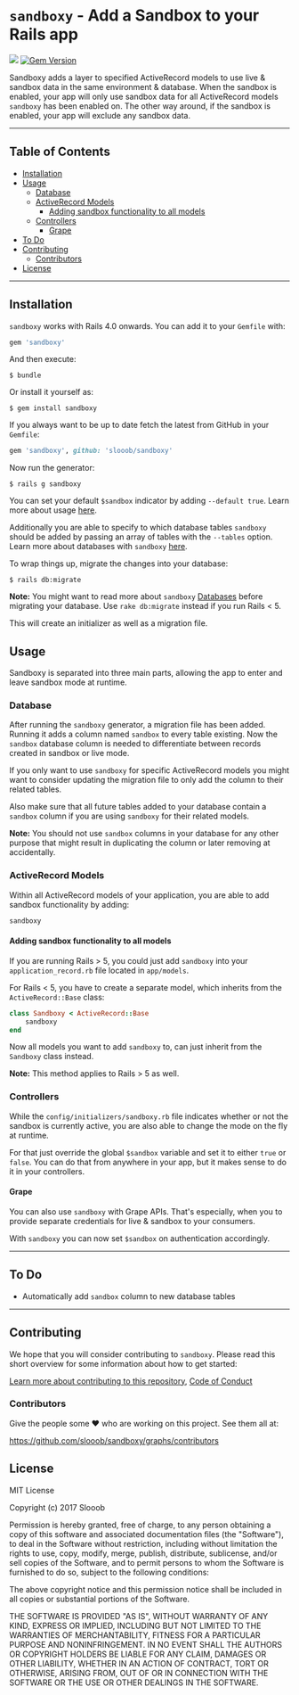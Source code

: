 # `sandboxy` - Add a Sandbox to your Rails app

<img src="https://travis-ci.org/slooob/sandboxy.svg?branch=master" /> [![Gem Version](https://badge.fury.io/rb/sandboxy.svg)](https://badge.fury.io/rb/sandboxy)

Sandboxy adds a layer to specified ActiveRecord models to use live & sandbox data in the same environment & database. When the sandbox is enabled, your app will only use sandbox data for all ActiveRecord models `sandboxy` has been enabled on. The other way around, if the sandbox is enabled, your app will exclude any sandbox data.

---

## Table of Contents

* [Installation](#installation)
* [Usage](#usage)
    * [Database](#Database)
    * [ActiveRecord Models](#activerecord-models)
        * [Adding sandbox functionality to all models](#adding-sandbox-functionality-to-all-models)
    * [Controllers](#contributors)
        * [Grape](#grape)
* [To Do](#to-do)
* [Contributing](#contributing)
    * [Contributors](#contributors)
* [License](#license)

---

## Installation

`sandboxy` works with Rails 4.0 onwards. You can add it to your `Gemfile` with:

```ruby
gem 'sandboxy'
```

And then execute:

    $ bundle

Or install it yourself as:

    $ gem install sandboxy

If you always want to be up to date fetch the latest from GitHub in your `Gemfile`:

```ruby
gem 'sandboxy', github: 'slooob/sandboxy'
```

Now run the generator:

    $ rails g sandboxy

You can set your default `$sandbox` indicator by adding `--default true`. Learn more about usage [here](#usage).

Additionally you are able to specify to which database tables `sandboxy` should be added by passing an array of tables with the `--tables` option. Learn more about databases with `sandboxy` [here](#database).

To wrap things up, migrate the changes into your database:

    $ rails db:migrate

**Note:** You might want to read more about `sandboxy` [Databases](#database) before migrating your database. Use `rake db:migrate` instead if you run Rails < 5.

This will create an initializer as well as a migration file.

## Usage

Sandboxy is separated into three main parts, allowing the app to enter and leave sandbox mode at runtime.

### Database

After running the `sandboxy` generator, a migration file has been added. Running it adds a column named `sandbox` to every table existing. Now the `sandbox` database column is needed to differentiate between records created in sandbox or live mode.

If you only want to use `sandboxy` for specific ActiveRecord models you might want to consider updating the migration file to only add the column to their related tables.

Also make sure that all future tables added to your database contain a `sandbox` column if you are using `sandboxy` for their related models.

**Note:** You should not use `sandbox` columns in your database for any other purpose that might result in duplicating the column or later removing at accidentally.

### ActiveRecord Models

Within all ActiveRecord models of your application, you are able to add sandbox functionality by adding:

```ruby
sandboxy
```

#### Adding sandbox functionality to all models

If you are running Rails > 5, you could just add `sandboxy` into your `application_record.rb` file located in `app/models`.

For Rails < 5, you have to create a separate model, which inherits from the `ActiveRecord::Base` class:

```ruby
class Sandboxy < ActiveRecord::Base
    sandboxy
end
```

Now all models you want to add `sandboxy` to, can just inherit from the `Sandboxy` class instead.

**Note:** This method applies to Rails > 5 as well.

### Controllers

While the `config/initializers/sandboxy.rb` file indicates whether or not the sandbox is currently active, you are also able to change the mode on the fly at runtime.

For that just override the global `$sandbox` variable and set it to either `true` or `false`. You can do that from anywhere in your app, but it makes sense to do it in your controllers.

#### Grape

You can also use `sandboxy` with Grape APIs. That's especially, when you to provide separate credentials for live & sandbox to your consumers.

With `sandboxy` you can now set `$sandbox` on authentication accordingly.

---

## To Do

* Automatically add `sandbox` column to new database tables

---

## Contributing

We hope that you will consider contributing to `sandboxy`. Please read this short overview for some information about how to get started:

[Learn more about contributing to this repository](https://github.com/slooob/sandboxy/blob/master/CONTRIBUTING.md), [Code of Conduct](https://github.com/slooob/sandboxy/blob/master/CODE_OF_CONDUCT.md)

### Contributors

Give the people some :heart: who are working on this project. See them all at:

https://github.com/slooob/sandboxy/graphs/contributors

## License

MIT License

Copyright (c) 2017 Slooob

Permission is hereby granted, free of charge, to any person obtaining a copy
of this software and associated documentation files (the "Software"), to deal
in the Software without restriction, including without limitation the rights
to use, copy, modify, merge, publish, distribute, sublicense, and/or sell
copies of the Software, and to permit persons to whom the Software is
furnished to do so, subject to the following conditions:

The above copyright notice and this permission notice shall be included in all
copies or substantial portions of the Software.

THE SOFTWARE IS PROVIDED "AS IS", WITHOUT WARRANTY OF ANY KIND, EXPRESS OR
IMPLIED, INCLUDING BUT NOT LIMITED TO THE WARRANTIES OF MERCHANTABILITY,
FITNESS FOR A PARTICULAR PURPOSE AND NONINFRINGEMENT. IN NO EVENT SHALL THE
AUTHORS OR COPYRIGHT HOLDERS BE LIABLE FOR ANY CLAIM, DAMAGES OR OTHER
LIABILITY, WHETHER IN AN ACTION OF CONTRACT, TORT OR OTHERWISE, ARISING FROM,
OUT OF OR IN CONNECTION WITH THE SOFTWARE OR THE USE OR OTHER DEALINGS IN THE
SOFTWARE.
